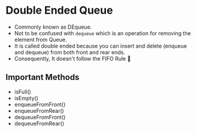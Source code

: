 # Double Ended Queue

- Commonly known as DEqueue.
- Not to be confused with `dequeue` which is an operation for removing the element from Queue.
- It is called double ended because you can insert and delete (enqueue and dequeue) from both front and rear ends.
- Consequently, It doesn't follow the FIFO Rule 👼

## Important Methods

- isFull()
- isEmpty()
- enqueueFromFront()
- enqueueFromRear()
- dequeueFromFront()
- dequeueFromRear()

